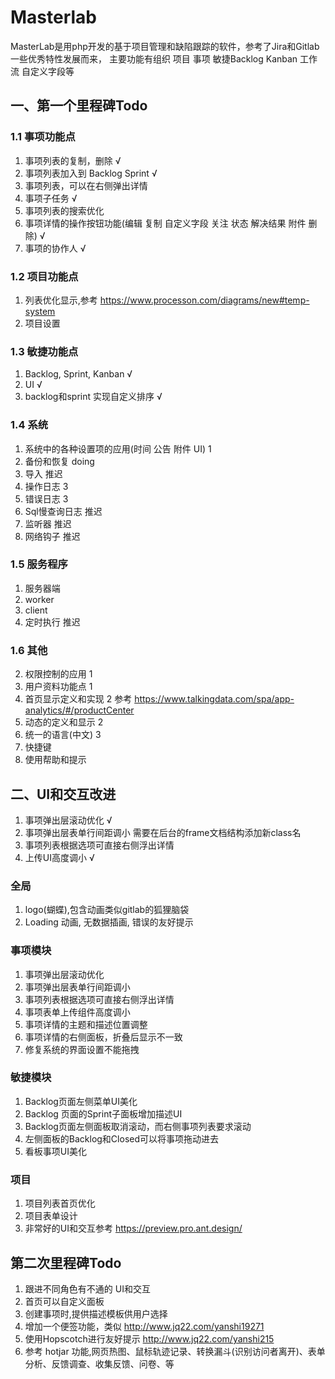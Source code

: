 # Masterlab

MasterLab是用php开发的基于项目管理和缺陷跟踪的软件，参考了Jira和Gitlab一些优秀特性发展而来，
主要功能有组织 项目 事项 敏捷Backlog Kanban 工作流 自定义字段等

## 一、第一个里程碑Todo

### 1.1 事项功能点
1. 事项列表的复制，删除            √   
2. 事项列表加入到 Backlog Sprint   √
3. 事项列表，可以在右侧弹出详情
4. 事项子任务                     √    
5. 事项列表的搜索优化
6. 事项详情的操作按钮功能(编辑 复制 自定义字段 关注 状态 解决结果 附件 删除)     √
7. 事项的协作人               √

### 1.2 项目功能点
1. 列表优化显示,参考 https://www.processon.com/diagrams/new#temp-system 
2. 项目设置

### 1.3 敏捷功能点
1. Backlog, Sprint, Kanban √
2. UI √
3. backlog和sprint 实现自定义排序 √

### 1.4 系统
1. 系统中的各种设置项的应用(时间 公告 附件 UI)    1
2. 备份和恢复 doing
3. 导入                                          推迟
4. 操作日志   3
5. 错误日志   3
6. Sql慢查询日志                                 推迟
7. 监听器                                        推迟
8. 网络钩子                                      推迟

### 1.5 服务程序
1. 服务器端
2. worker
3. client
4. 定时执行 推迟

### 1.6 其他 
2. 权限控制的应用      1        
3. 用户资料功能点      1
4. 首页显示定义和实现   2  参考 https://www.talkingdata.com/spa/app-analytics/#/productCenter
5. 动态的定义和显示    2
6. 统一的语言(中文)   3
7. 快捷键
8. 使用帮助和提示

## 二、UI和交互改进
1. 事项弹出层滚动优化                      √
2. 事项弹出层表单行间距调小                需要在后台的frame文档结构添加新class名
3. 事项列表根据选项可直接右侧浮出详情
4. 上传UI高度调小                         √

### 全局
1. logo(蝴蝶),包含动画类似gitlab的狐狸脑袋
2. Loading 动画, 无数据插画, 错误的友好提示

### 事项模块
1. 事项弹出层滚动优化
2. 事项弹出层表单行间距调小
3. 事项列表根据选项可直接右侧浮出详情
4. 事项表单上传组件高度调小
5. 事项详情的主题和描述位置调整
6. 事项详情的右侧面板，折叠后显示不一致
7. 修复系统的界面设置不能拖拽

### 敏捷模块
1. Backlog页面左侧菜单UI美化
2. Backlog 页面的Sprint子面板增加描述UI
3. Backlog页面左侧面板取消滚动，而右侧事项列表要求滚动
4. 左侧面板的Backlog和Closed可以将事项拖动进去
5. 看板事项UI美化

### 项目
1. 项目列表首页优化 
2. 项目表单设计
3. 非常好的UI和交互参考 https://preview.pro.ant.design/

## 第二次里程碑Todo

1. 跟进不同角色有不通的 UI和交互
2. 首页可以自定义面板
3. 创建事项时,提供描述模板供用户选择
4. 增加一个便签功能，类似 http://www.jq22.com/yanshi19271
5. 使用Hopscotch进行友好提示 http://www.jq22.com/yanshi215
6. 参考 hotjar 功能,网页热图、鼠标轨迹记录、转换漏斗(识别访问者离开)、表单分析、反馈调查、收集反馈、问卷、等
